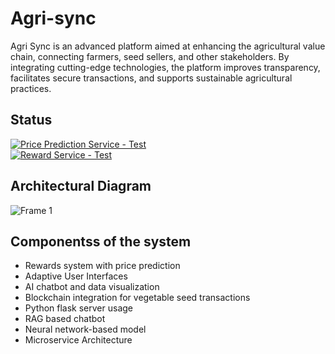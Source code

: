 # Agri-sync
Agri Sync is an advanced platform aimed at enhancing the agricultural value chain, connecting farmers, seed sellers, and other stakeholders. By integrating cutting-edge technologies, the platform improves transparency, facilitates secure transactions, and supports sustainable agricultural practices.

## Status
[![Price Prediction Service - Test](https://github.com/GIHAA/agri-sync/actions/workflows/price-prediction-service.yml/badge.svg)](https://github.com/GIHAA/agri-sync/actions/workflows/price-prediction-service.yml)
<br>
[![Reward Service - Test](https://github.com/GIHAA/agri-sync/actions/workflows/reward-service.yml/badge.svg)](https://github.com/GIHAA/agri-sync/actions/workflows/reward-service.yml)

## Architectural Diagram
![Frame 1](https://github.com/user-attachments/assets/44bd9744-ac31-4f6b-b80d-004f7f0b3a18)

## Componentss of the system
- Rewards system with price prediction
- Adaptive User Interfaces
- AI chatbot and data visualization
- Blockchain integration for vegetable seed transactions
- Python flask server usage
- RAG based chatbot
- Neural network-based model
- Microservice Architecture
  



